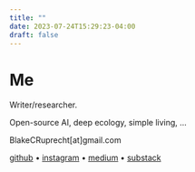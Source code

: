 ```yaml
---
title: ""
date: 2023-07-24T15:29:23-04:00
draft: false
---
```


# Me
Writer/researcher. 

Open-source AI, deep ecology, simple living, ...

BlakeCRuprecht[at]gmail.com

[github](https://github.com/blakeruprecht) • [instagram](https://instagram.com/blakeruprecht) • [medium](https://medium.com/@blakeruprecht) • [substack](https://blakeruprecht.substack.com/)



